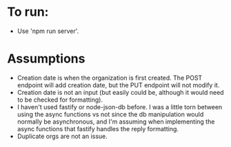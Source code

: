 # To run:
* Use 'npm run server'.

# Assumptions
* Creation date is when the organization is first created. The POST endpoint will add creation date, but the PUT endpoint will not modify it.
* Creation date is not an input (but easily could be, although it would need to be checked for formatting).
* I haven't used fastify or node-json-db before. I was a little torn between using the async functions vs not since the db manipulation would normally be asynchronous, and I'm assuming when implementing the async functions that fastify handles the reply formatting.
* Duplicate orgs are not an issue.